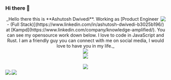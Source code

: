 ### Hi there 👋

<!--
**sslgm/sslgm** is a ✨ _special_ ✨ repository because its `README.md` (this file) appears on your GitHub profile.

Here are some ideas to get you started:

- 🔭 I’m currently working on ...
- 🌱 I’m currently learning ...
- 👯 I’m looking to collaborate on ...
- 🤔 I’m looking for help with ...
- 💬 Ask me about ...
- 📫 How to reach me: ...
- 😄 Pronouns: ...
- ⚡ Fun fact: ...
-->
<div align="center" href="https://github.com/sslgm">
  
  <img align="right" src="https://github-readme-stats.vercel.app/api/top-langs/?username=sslgm&theme=vue" />
  _Hello there this is **Ashutosh Dwivedi**. Working as [Product Engineer - (Full Stack)](https://www.linkedin.com/in/ashutosh-dwivedi-b3025b196/) at [Kampd](https://www.linkedin.com/company/knowledge-amplified/). You can see my opensource work down below. I love to code in JavaScript and Rust. I am a friendly guy you can connect with me on social media, I would love to have you in my life._ 
</div>
<div align="center" href="https://github.com/sslgm">
  <img src="https://github-readme-stats.vercel.app/api?username=sslgm&show_icons=true&theme=vue" />
</div>
<div align="center" href="https://github.com/sslgm">
  <img src="https://github-readme-streak-stats.herokuapp.com/?user=sslgm&theme=tokyonight_duo" />
</div>
</br>
<div align="center" href="https://github.com/sslgm">
  <img align="center" src="https://activity-graph.herokuapp.com/graph?username=sslgm&theme=github">
</div>

<a href="https://github.com/anuraghazra/github-readme-stats">
  <img align="center" src="https://github-readme-stats.vercel.app/api/pin/?username=sslgm&theme=buefy" />
</a>
<a href="https://github.com/anuraghazra/anuraghazra.github.io">
  <img align="center" src="https://github-readme-stats.vercel.app/api/pin/?username=sslgm&theme=vue" />
</a>
